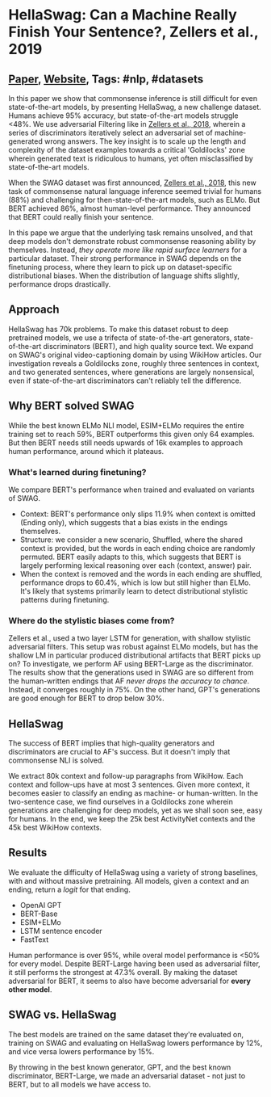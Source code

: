 # HellaSwag: Can a Machine Really Finish Your Sentence?, Zellers et al., 2019

## [Paper](https://arxiv.org/abs/1905.07830), [Website](https://rowanzellers.com/hellaswag/), Tags: \#nlp, \#datasets

In this paper we show that commonsense inference is still difficult for even state-of-the-art models, by presenting HellaSwag, a new challenge dataset. Humans achieve 95% accuracy, but state-of-the-art models struggle <48%. We use adversarial Filtering like in [Zellers et al., 2018](1808.05326.md), wherein a series of discriminators iteratively select an adversarial set of machine-generated wrong answers. The key insight is to scale up the length and complexity of the dataset examples towards a critical 'Goldilocks' zone wherein generated text is ridiculous to humans, yet often misclassified by state-of-the-art models.

When the SWAG dataset was first announced, [Zellers et al., 2018](1808.05326.md), this new task of commonsense natural language inference seemed trivial for humans (88%) and challenging for then-state-of-the-art models, such as ELMo. But BERT achieved 86%, almost human-level performance. They announced that BERT could really finish your sentence.

In this pape we argue that the underlying task remains unsolved, and that deep models don't demonstrate robust commonsense reasoning ability by themselves. Instead, *they operate more like rapid surface learners* for a particular dataset. Their strong performance in SWAG depends on the finetuning process, where they learn to pick up on dataset-specific distributional biases. When the distribution of language shifts slightly, performance drops drastically.

## Approach

HellaSwag has 70k problems. To make this dataset robust to deep pretrained models, we use a trifecta of state-of-the-art generators, state-of-the-art discriminators (BERT), and high quality source text. We expand on SWAG's original video-captioning domain by using WikiHow articles. Our investigation reveals a Goldilocks zone, roughly three sentences in context, and two generated sentences, where generations are largely nonsensical, even if state-of-the-art discriminators can't reliably tell the difference.

## Why BERT solved SWAG

While the best known ELMo NLI model, ESIM+ELMo requires the entire training set to reach 59%, BERT outperforms this given only 64 examples. But then BERT needs still needs upwards of 16k examples to approach human performance, around which it plateaus.

### What's learned during finetuning?

We compare BERT's performance when trained and evaluated on variants of SWAG.

* Context: BERT's performance only slips 11.9% when context is omitted (Ending only), which suggests that a bias exists in the endings themselves.
* Structure: we consider a new scenario, Shuffled, where the shared context is provided, but the words in each ending choice are randomly permuted. BERT easily adapts to this, which suggests that BERT is largely performing lexical reasoning over each (context, answer) pair.
* When the context is removed and the words in each ending are shuffled, performance drops to 60.4%, which is low but still higher than ELMo. It's likely that systems primarily learn to detect distributional stylistic patterns during finetuning.

### Where do the stylistic biases come from?

Zellers et al., used a two layer LSTM for generation, with shallow stylistic adversarial filters. This setup was robust against ELMo models, but has the shallow LM in particular produced distributional artifacts that BERT picks up on? To investigate, we perform AF using BERT-Large as the discriminator. The results show that the generations used in SWAG are so different from the human-written endings that AF *never drops the accuracy to chance*. Instead, it converges roughly in 75%. On the other hand, GPT's generations are good enough for BERT to drop below 30%.

## HellaSwag

The success of BERT implies that high-quality generators and discriminators are crucial to AF's success. But it doesn't imply that commonsense NLI is solved.

We extract 80k context and follow-up paragraphs from WikiHow. Each context and follow-ups have at most 3 sentences. Given more context, it becomes easier to classify an ending as machine- or human-written. In the two-sentence case,
we find ourselves in a Goldilocks zone wherein generations are challenging for deep models, yet as we shall soon see, easy for humans. In the end, we keep the 25k best ActivityNet contexts and the 45k best WikiHow contexts.

## Results

We evaluate the difficulty of HellaSwag using a variety of strong baselines, with and without massive pretraining. All models, given a context and an ending, return a *logit* for that ending.

* OpenAI GPT
* BERT-Base
* ESIM+ELMo
* LSTM sentence encoder
* FastText

Human performance is over 95%, while overal model performance is <50% for every model. Despite BERT-Large having been used as adversarial filter, it still performs the strongest at 47.3% overall. By making the dataset adversarial for BERT, it seems to also have become adversarial for **every other model**.

## SWAG vs. HellaSwag

The best models are trained on the same dataset they're evaluated on, training on SWAG and evaluating on HellaSwag lowers performance by 12%, and vice versa lowers performance by 15%.

By throwing in the best known generator, GPT, and the best known discriminator, BERT-Large, we made an adversarial dataset - not just to BERT, but to all models we have access to.